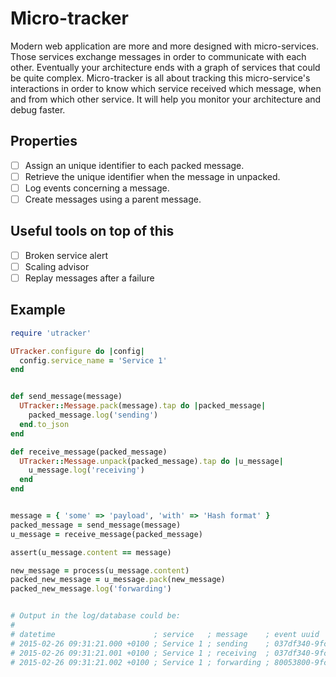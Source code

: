 # Micro-tracker

Modern web application are more and more designed with micro-services. Those services exchange messages in order to communicate with each other. Eventually your architecture ends with a graph of services that could be quite complex. Micro-tracker is all about tracking this micro-service's interactions in order to know which service received which message, when and from which other service. It will help you monitor your architecture and debug faster.

## Properties

* [ ] Assign an unique identifier to each packed message.
* [ ] Retrieve the unique identifier when the message in unpacked.
* [ ] Log events concerning a message.
* [ ] Create messages using a parent message.

## Useful tools on top of this

* [ ] Broken service alert
* [ ] Scaling advisor
* [ ] Replay messages after a failure

## Example

``` ruby
require 'utracker'

UTracker.configure do |config|
  config.service_name = 'Service 1'
end


def send_message(message)
  UTracker::Message.pack(message).tap do |packed_message|
    packed_message.log('sending')
  end.to_json
end

def receive_message(packed_message)
  UTracker::Message.unpack(packed_message).tap do |u_message|
    u_message.log('receiving')
  end
end


message = { 'some' => 'payload', 'with' => 'Hash format' }
packed_message = send_message(message)
u_message = receive_message(packed_message)

assert(u_message.content == message)

new_message = process(u_message.content)
packed_new_message = u_message.pack(new_message)
packed_new_message.log('forwarding')


# Output in the log/database could be:
#
# datetime                      ; service   ; message    ; event uuid                           ; parent uuid                          ; content
# 2015-02-26 09:31:21.000 +0100 ; Service 1 ; sending    ; 037df340-9fc0-0132-5620-56847afe9799 ;                                      ; ...
# 2015-02-26 09:31:21.001 +0100 ; Service 1 ; receiving  ; 037df340-9fc0-0132-5620-56847afe9799 ;                                      ; ...
# 2015-02-26 09:31:21.002 +0100 ; Service 1 ; forwarding ; 80053800-9fc1-0132-5620-56847afe9799 ; 037df340-9fc0-0132-5620-56847afe9799 ; ...
```
